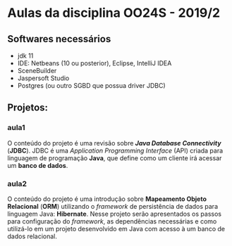 # Aulas da disciplina OO24S - 2019/2
## Softwares necessários
 - jdk 11
 - IDE: Netbeans (10 ou posterior), Eclipse, IntelliJ IDEA
 - SceneBuilder
 - Jaspersoft Studio
 - Postgres (ou outro SGBD que possua driver JDBC)

## Projetos:
### aula1
O conteúdo do projeto é uma revisão sobre ***Java Database Connectivity*** (**JDBC**). JDBC é uma *Application Programming Interface* (API) criada para linguagem de programação **Java**, que define como um cliente irá acessar um **banco de dados**.

### aula2
O conteúdo do projeto é uma introdução sobre **Mapeamento Objeto Relacional** (**ORM**) utilizando o *framework* de persistência de dados para linguagem Java: **Hibernate**. Nesse projeto serão apresentados os passos para configuração do *framework*, as dependências necessárias e como utilizá-lo em um projeto desenvolvido em Java com acesso à um banco de dados relacional.